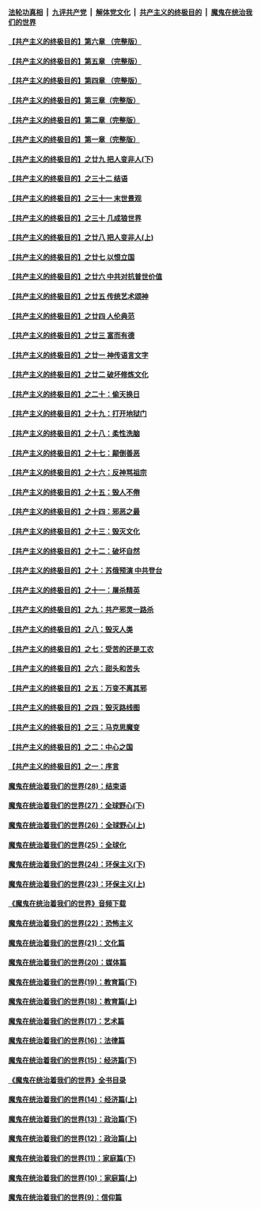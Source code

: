 ####  [法轮功真相](../../../../basic/blob/master/README.md?t=05250301) &nbsp;|&nbsp; [九评共产党](../../../../9ping.md/blob/master/README.md?t=05250301) &nbsp;|&nbsp; [解体党文化](../../../../jtdwh.md/blob/master/README.md?t=05250301)  &nbsp;|&nbsp; [共产主义的终极目的](../../../../gczydzjmd.md/blob/master/README.md?t=05250301) &nbsp;|&nbsp; [魔鬼在统治我们的世界](../../../../mgztzwmdsj.md/blob/master/README.md?t=05250301) 

#### [【共产主义的终极目的】第六章 （完整版）](../pages/nsc422/n11428913.md?t=05250301) 

#### [【共产主义的终极目的】第五章 （完整版）](../pages/nsc422/n11428912.md?t=05250301) 

#### [【共产主义的终极目的】第四章 （完整版）](../pages/nsc422/n11428907.md?t=05250301) 

#### [【共产主义的终极目的】第三章（完整版）](../pages/nsc422/n11428848.md?t=05250301) 

#### [【共产主义的终极目的】第二章（完整版）](../pages/nsc422/n11428831.md?t=05250301) 

#### [【共产主义的终极目的】第一章（完整版）](../pages/nsc422/n11417651.md?t=05250301) 

#### [【共产主义的终极目的】之廿九 把人变非人(下)](../pages/nsc422/n11344140.md?t=05250301) 

#### [【共产主义的终极目的】之三十二 结语](../pages/nsc422/n11360535.md?t=05250301) 

#### [【共产主义的终极目的】之三十一 末世景观](../pages/nsc422/n11351129.md?t=05250301) 

#### [【共产主义的终极目的】之三十 几成狼世界](../pages/nsc422/n11348280.md?t=05250301) 

#### [【共产主义的终极目的】之廿八 把人变非人(上)](../pages/nsc422/n11340492.md?t=05250301) 

#### [【共产主义的终极目的】之廿七 以恨立国](../pages/nsc422/n11336944.md?t=05250301) 

#### [【共产主义的终极目的】之廿六 中共对抗普世价值](../pages/nsc422/n11324785.md?t=05250301) 

#### [【共产主义的终极目的】之廿五 传统艺术颂神](../pages/nsc422/n11296396.md?t=05250301) 

#### [【共产主义的终极目的】之廿四 人伦典范](../pages/nsc422/n11296397.md?t=05250301) 

#### [【共产主义的终极目的】之廿三 富而有德](../pages/nsc422/n11283598.md?t=05250301) 

#### [【共产主义的终极目的】之廿一 神传语言文字](../pages/nsc422/n11263265.md?t=05250301) 

#### [【共产主义的终极目的】之廿二 破坏修炼文化](../pages/nsc422/n11245728.md?t=05250301) 

#### [【共产主义的终极目的】之二十：偷天换日](../pages/nsc422/n11238846.md?t=05250301) 

#### [【共产主义的终极目的】之十九：打开地狱门](../pages/nsc422/n11206376.md?t=05250301) 

#### [【共产主义的终极目的】之十八：柔性洗脑](../pages/nsc422/n11199994.md?t=05250301) 

#### [【共产主义的终极目的】之十七：颠倒善恶](../pages/nsc422/n11179782.md?t=05250301) 

#### [【共产主义的终极目的】之十六：反神骂祖宗](../pages/nsc422/n11166798.md?t=05250301) 

#### [【共产主义的终极目的】之十五：毁人不倦](../pages/nsc422/n11166792.md?t=05250301) 

#### [【共产主义的终极目的】之十四：邪恶之最](../pages/nsc422/n11150249.md?t=05250301) 

#### [【共产主义的终极目的】之十三：毁灭文化](../pages/nsc422/n11135227.md?t=05250301) 

#### [【共产主义的终极目的】之十二：破坏自然](../pages/nsc422/n11135214.md?t=05250301) 

#### [【共产主义的终极目的】之十：苏俄预演 中共登台](../pages/nsc422/n11118424.md?t=05250301) 

#### [【共产主义的终极目的】之十一：屠杀精英](../pages/nsc422/n11118442.md?t=05250301) 

#### [【共产主义的终极目的】之九：共产邪灵一路杀](../pages/nsc422/n11114139.md?t=05250301) 

#### [【共产主义的终极目的】之八：毁灭人类](../pages/nsc422/n11108503.md?t=05250301) 

#### [【共产主义的终极目的】之七：受苦的还是工农](../pages/nsc422/n11101809.md?t=05250301) 

#### [【共产主义的终极目的】之六：甜头和苦头](../pages/nsc422/n11096971.md?t=05250301) 

#### [【共产主义的终极目的】之五：万变不离其邪](../pages/nsc422/n11091285.md?t=05250301) 

#### [【共产主义的终极目的】之四：毁灭路线图](../pages/nsc422/n11086284.md?t=05250301) 

#### [【共产主义的终极目的】之三：马克思魔变](../pages/nsc422/n11061941.md?t=05250301) 

#### [【共产主义的终极目的】之二：中心之国](../pages/nsc422/n11047728.md?t=05250301) 

#### [【共产主义的终极目的】之一：序言](../pages/nsc422/n11086077.md?t=05250301) 

#### [魔鬼在统治着我们的世界(28)：结束语](../pages/nsc422/n10936246.md?t=05250301) 

#### [魔鬼在统治着我们的世界(27)：全球野心(下)](../pages/nsc422/n10928319.md?t=05250301) 

#### [魔鬼在统治着我们的世界(26)：全球野心(上)](../pages/nsc422/n10900318.md?t=05250301) 

#### [魔鬼在统治着我们的世界(25)：全球化](../pages/nsc422/n10788205.md?t=05250301) 

#### [魔鬼在统治着我们的世界(24)：环保主义(下)](../pages/nsc422/n10695307.md?t=05250301) 

#### [魔鬼在统治着我们的世界(23)：环保主义(上)](../pages/nsc422/n10688613.md?t=05250301) 

#### [《魔鬼在统治着我们的世界》音频下载](../pages/nsc422/n10635553.md?t=05250301) 

#### [魔鬼在统治着我们的世界(22)：恐怖主义](../pages/nsc422/n10614727.md?t=05250301) 

#### [魔鬼在统治着我们的世界(21)：文化篇](../pages/nsc422/n10597706.md?t=05250301) 

#### [魔鬼在统治着我们的世界(20)：媒体篇](../pages/nsc422/n10586579.md?t=05250301) 

#### [魔鬼在统治着我们的世界(19)：教育篇(下)](../pages/nsc422/n10564808.md?t=05250301) 

#### [魔鬼在统治着我们的世界(18)：教育篇(上)](../pages/nsc422/n10526970.md?t=05250301) 

#### [魔鬼在统治着我们的世界(17)：艺术篇](../pages/nsc422/n10499093.md?t=05250301) 

#### [魔鬼在统治着我们的世界(16)：法律篇](../pages/nsc422/n10485969.md?t=05250301) 

#### [魔鬼在统治着我们的世界(15)：经济篇(下)](../pages/nsc422/n10469975.md?t=05250301) 

#### [《魔鬼在统治着我们的世界》全书目录](../pages/nsc422/n10464261.md?t=05250301) 

#### [魔鬼在统治着我们的世界(14)：经济篇(上)](../pages/nsc422/n10457370.md?t=05250301) 

#### [魔鬼在统治着我们的世界(13)：政治篇(下)](../pages/nsc422/n10448270.md?t=05250301) 

#### [魔鬼在统治着我们的世界(12)：政治篇(上)](../pages/nsc422/n10444576.md?t=05250301) 

#### [魔鬼在统治着我们的世界(11)：家庭篇(下)](../pages/nsc422/n10440961.md?t=05250301) 

#### [魔鬼在统治着我们的世界(10)：家庭篇(上)](../pages/nsc422/n10435448.md?t=05250301) 

#### [魔鬼在统治着我们的世界(9)：信仰篇](../pages/nsc422/n10432159.md?t=05250301) 

